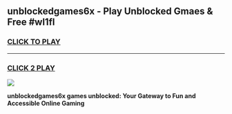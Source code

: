 
## unblockedgames6x - Play Unblocked Gmaes & Free #wl1fl
<h3>
<a href="https://news.freeplayer.one?title=unblockedgames6x&ref=24F">CLICK TO PLAY</a></h3>
<hr>

<h3>
<a href="https://news.freeplayer.one?title=unblockedgames6x&ref=24F">CLICK 2 PLAY</a>
  
</h3>

<a href="https://news.freeplayer.one?title=unblockedgames6x&ref=24F/"><img src="https://clearcache.store/games.png"></a>


**unblockedgames6x games unblocked: Your Gateway to Fun and Accessible Online Gaming**
